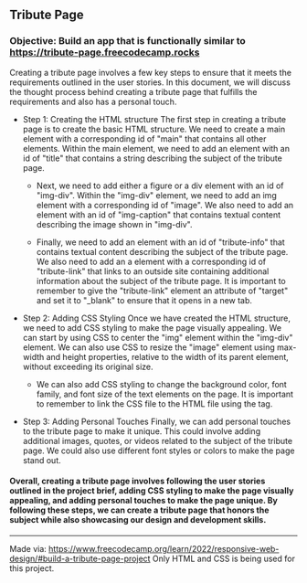 ## Tribute Page
### Objective: Build an app that is functionally similar to https://tribute-page.freecodecamp.rocks

Creating a tribute page involves a few key steps to ensure that it meets the requirements outlined in the user stories. In this document, we will discuss the thought process behind creating a tribute page that fulfills the requirements and also has a personal touch.

- Step 1: Creating the HTML structure
The first step in creating a tribute page is to create the basic HTML structure. We need to create a main element with a corresponding id of "main" that contains all other elements. Within the main element, we need to add an element with an id of "title" that contains a string describing the subject of the tribute page.

  - Next, we need to add either a figure or a div element with an id of "img-div". Within the "img-div" element, we need to add an img element with a corresponding id of "image". We also need to add an element with an id of "img-caption" that contains textual content describing the image shown in "img-div".

  - Finally, we need to add an element with an id of "tribute-info" that contains textual content describing the subject of the tribute page. We also need to add an a element with a corresponding id of "tribute-link" that links to an outside site containing additional information about the subject of the tribute page. It is important to remember to give the "tribute-link" element an attribute of "target" and set it to "_blank" to ensure that it opens in a new tab.

- Step 2: Adding CSS Styling
Once we have created the HTML structure, we need to add CSS styling to make the page visually appealing. We can start by using CSS to center the "img" element within the "img-div" element. We can also use CSS to resize the "image" element using max-width and height properties, relative to the width of its parent element, without exceeding its original size.

  - We can also add CSS styling to change the background color, font family, and font size of the text elements on the page. It is important to remember to link the CSS file to the HTML file using the <link> tag.

- Step 3: Adding Personal Touches
Finally, we can add personal touches to the tribute page to make it unique. This could involve adding additional images, quotes, or videos related to the subject of the tribute page. We could also use different font styles or colors to make the page stand out.

#### Overall, creating a tribute page involves following the user stories outlined in the project brief, adding CSS styling to make the page visually appealing, and adding personal touches to make the page unique. By following these steps, we can create a tribute page that honors the subject while also showcasing our design and development skills.

------------


Made via: https://www.freecodecamp.org/learn/2022/responsive-web-design/#build-a-tribute-page-project
Only HTML and CSS is being used for this project.
